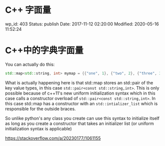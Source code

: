 # C++ 字面量


wp_id: 403
Status: publish
Date: 2017-11-12 02:20:00
Modified: 2020-05-16 11:52:24


# C++中的字典字面量

You can actually do this:

```cpp
std::map<std::string, int> mymap = {{"one", 1}, {"two", 2}, {"three", 3}};
```

What is actually happening here is that std::map stores an std::pair of the key value types, in this case `std::pair<const std::string,int>`. This is only possible because of c++11's new uniform initialization syntax which in this case calls a constructor overload of `std::pair<const std::string,int>`. In this case std::map has a constructor with an `std::intializer_list` which is responsible for the outside braces.

So unlike python's any class you create can use this syntax to initialize itself as long as you create a constructor that takes an initializer list (or uniform initialization syntax is applicable)

https://stackoverflow.com/a/20230177/1061155